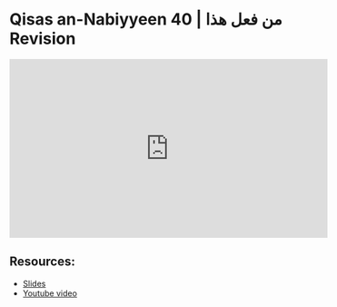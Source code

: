 # Qisas an-Nabiyyeen 40 | من فعل هذا Revision

<iframe width="560" height="315" src="https://www.youtube-nocookie.com/embed/qdtErHfjDSo?start=0" frameborder="0" allow="accelerometer; autoplay; encrypted-media; gyroscope; picture-in-picture" allowfullscreen="allowfullscreen"></iframe><BR>



## Resources:
- [Slides](https://github.com/arshare/resources_balagha_pdfs)
- [Youtube video](qdtErHfjDSo)
